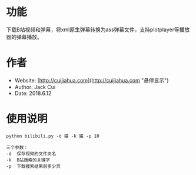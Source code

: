 # 功能

下载B站视频和弹幕，将xml原生弹幕转换为ass弹幕文件，支持plotplayer等播放器的弹幕播放。

# 作者

* Website: [http://cuijiahua.com](http://cuijiahua.com "悬停显示")
* Author: Jack Cui
* Date: 2018.6.12

# 使用说明

	python bilibili.py -d 猫 -k 猫 -p 10

	三个参数：
	-d	保存视频的文件夹名
	-k	B站搜索的关键字
	-p	下载搜索结果前多少页
